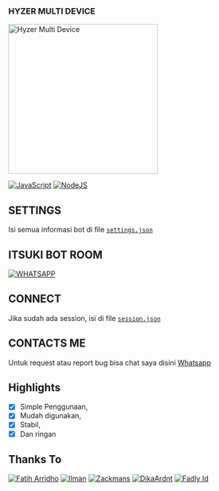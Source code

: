 
### HYZER MULTI DEVICE
<img src="https://telegra.ph/file/e5ecb1a742e5a79e25951.jpg" alt="Hyzer Multi Device" width="300" />

[![JavaScript](https://img.shields.io/badge/JavaScript-d6cc0f?style=for-the-badge&logo=javascript&logoColor=white)](https://javascript.com) [![NodeJS](https://img.shields.io/badge/Node.js-43853D?style=for-the-badge&logo=node.js&logoColor=white)](https://nodejs.org/)

## SETTINGS

Isi semua informasi bot di file [`settings.json`](https://github.com/Hyzerr/Hyzer-MD-V4/blob/master/global/settings.json)<br />

## ITSUKI BOT ROOM
[![WHATSAPP](https://img.shields.io/badge/WhatsApp%20Group-25D366?style=for-the-badge&logo=whatsapp&logoColor=white)](https://chat.whatsapp.com/IxBejqgYlXKENKPJsF7EOP) 

## CONNECT

Jika sudah ada session, isi di file [`session.json`](https://github.com/Hyzerr/Hyzer-MD-V4/blob/main/system/connect/session.json)<br />

## CONTACTS ME

Untuk request atau report bug bisa chat saya disini [Whatsapp](https://wa.me/6287768886148)

## Highlights

-   [x] Simple Penggunaan,
-   [x] Mudah digunakan,
-   [x] Stabil,
-   [x] Dan ringan

## Thanks To
[![Fatih Arridho](https://github.com/FatihArridho.png?size=100)](https://github.com/FatihArridho)
[![Ilman](https://github.com/ilmanhdyt.png?size=100)](https://github.com/ilmanhdyt)
[![Zackmans](https://github.com/zackmans.png?size=100)](https://github.com/zackmans)
[![DikaArdnt](https://github.com/DikaArdnt.png?size=100)](https://github.com/DikaArdnt)
[![Fadly Id](https://github.com/xdlyy404.png?size=100)](https://github.com/xdlyy404)
